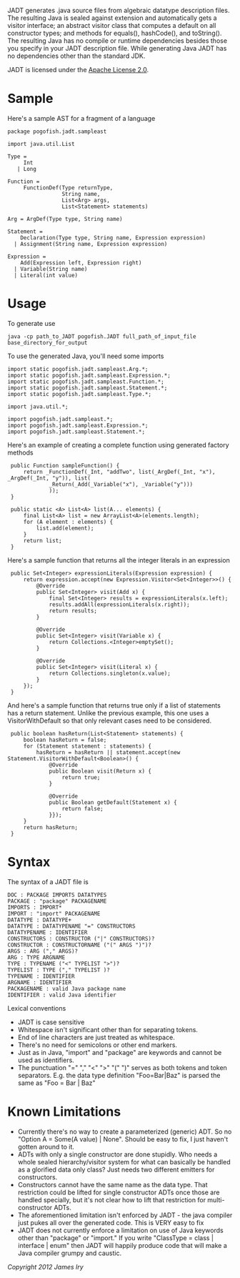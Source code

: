 JADT generates .java source files from algebraic datatype description files. The resulting Java is sealed against extension and automatically gets a visitor interface; an abstract visitor class that computes a default on all constructor types; and methods for equals(), hashCode(), and toString().  The resulting Java has no compile or runtime dependencies besides those you specify in your JADT description file.  While generating Java JADT has no dependencies other than the standard JDK.

JADT is licensed under the [Apache License 2.0](http://www.apache.org/licenses/LICENSE-2.0).

Sample
======

Here's a sample AST for a fragment of a language

    package pogofish.jadt.sampleast

    import java.util.List

    Type =
         Int
       | Long
   
    Function = 
         FunctionDef(Type returnType, 
                     String name, 
                     List<Arg> args, 
                     List<Statement> statements)

    Arg = ArgDef(Type type, String name)

    Statement =
        Declaration(Type type, String name, Expression expression)
      | Assignment(String name, Expression expression)

    Expression =
        Add(Expression left, Expression right)
      | Variable(String name)
      | Literal(int value)

Usage
=====
To generate  use

    java -cp path_to_JADT pogofish.JADT full_path_of_input_file base_directory_for_output
    
To use the generated Java, you'll need some imports

    import static pogofish.jadt.sampleast.Arg.*;
    import static pogofish.jadt.sampleast.Expression.*;
    import static pogofish.jadt.sampleast.Function.*;
    import static pogofish.jadt.sampleast.Statement.*;
    import static pogofish.jadt.sampleast.Type.*;

    import java.util.*;

    import pogofish.jadt.sampleast.*;
    import pogofish.jadt.sampleast.Expression.*;
    import pogofish.jadt.sampleast.Statement.*;    

Here's an example of creating a complete function using generated factory methods

     public Function sampleFunction() {   
         return _FunctionDef(_Int, "addTwo", list(_ArgDef(_Int, "x"), _ArgDef(_Int, "y")), list(
                 _Return(_Add(_Variable("x"), _Variable("y")))
                 ));
     }

     public static <A> List<A> list(A... elements) {
         final List<A> list = new ArrayList<A>(elements.length);
         for (A element : elements) {
             list.add(element);
         }
         return list;
     }    

Here's a sample function that returns all the integer literals in an expression

     public Set<Integer> expressionLiterals(Expression expression) {
         return expression.accept(new Expression.Visitor<Set<Integer>>() {
             @Override
             public Set<Integer> visit(Add x) {
                 final Set<Integer> results = expressionLiterals(x.left);
                 results.addAll(expressionLiterals(x.right));
                 return results;
             }

             @Override
             public Set<Integer> visit(Variable x) {
                 return Collections.<Integer>emptySet();
             }

             @Override
             public Set<Integer> visit(Literal x) {
                 return Collections.singleton(x.value);
             }
         });
     }
     
And here's a sample function that returns true only if a list of statements has a return statement.  Unlike the previous example, this one uses a VisitorWithDefault so that only relevant cases need to be considered.

     public boolean hasReturn(List<Statement> statements) {
         boolean hasReturn = false;
         for (Statement statement : statements) {
             hasReturn = hasReturn || statement.accept(new Statement.VisitorWithDefault<Boolean>() {                
                 @Override
                 public Boolean visit(Return x) {
                     return true;
                 }

                 @Override
                 public Boolean getDefault(Statement x) {
                     return false;
                 }});
         }
         return hasReturn;
     }     

Syntax
======

The syntax of a JADT file is

    DOC : PACKAGE IMPORTS DATATYPES
    PACKAGE : "package" PACKAGENAME
    IMPORTS : IMPORT*
    IMPORT : "import" PACKAGENAME
    DATATYPE : DATATYPE+
    DATATYPE : DATATYPENAME "=" CONSTRUCTORS
    DATATYPENAME : IDENTIFIER
    CONSTRUCTORS : CONSTRUCTOR ("|" CONSTRUCTORS)?
    CONSTRUCTOR : CONSTRUCTORNAME ("(" ARGS ")")?
    ARGS : ARG ("," ARGS)?
    ARG : TYPE ARGNAME
    TYPE : TYPENAME ("<" TYPELIST ">")?
    TYPELIST : TYPE ("," TYPELIST )?
    TYPENAME : IDENTIFIER
    ARGNAME : IDENTIFIER
    PACKAGENAME : valid Java package name
    IDENTIFIER : valid Java identifier
    
Lexical conventions    
* JADT is case sensitive
* Whitespace isn't significant other than for separating tokens.
* End of line characters are just treated as whitespace.  
* There's no need for semicolons or other end markers.
* Just as in Java, "import" and "package" are keywords and cannot be used as identifiers.
* The punctuation "=" "," "<" ">" "(" ")" serves as both tokens and token separators.  E.g. the data type definition "Foo=Bar|Baz" is parsed the same as "Foo = Bar | Baz"

Known Limitations
=================

* Currently there's no way to create a parameterized (generic) ADT.  So no "Option A = Some(A value) | None". Should be easy to fix, I just haven't gotten around to it.
* ADTs with only a single constructor are done stupidly.  Who needs a whole sealed hierarchy/visitor system for what can basically be handled as a glorified data only class? Just needs two different emitters for constructors.
* Constructors cannot have the same name as the data type.  That restriction could be lifted for single constructor ADTs once those are handled specially, but it's not clear how to lift that restriction for multi-constructor ADTs.
* The aforementioned limitation isn't enforced by JADT - the java compiler just pukes all over the generated code. This is VERY easy to fix
* JADT does not currently enforce a limitation on use of Java keywords other than "package" or "import." If you write "ClassType = class | interface | enum" then JADT will happily produce code that will make a Java compiler grumpy and caustic.

_Copyright 2012 James Iry_
